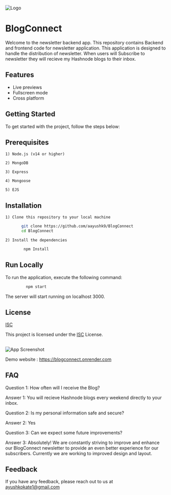 
![Logo](https://th.bing.com/th/id/OIP.VO3VBxG_3jAKrKu7zHjshwHaCG?w=343&h=99&c=7&r=0&o=5&dpr=1.3&pid=1.7)


# BlogConnect

Welcome to the newsletter backend app. This repository contains Backend and frontend code for newsletter application. This application is designed to handle the distribution of newsletter.
When users will Subscribe to newsletter they will recieve my Hashnode blogs to their inbox.


## Features

- Live previews
- Fullscreen mode
- Cross platform


## Getting Started

 To get started with the project, follow the steps below:
## Prerequisites

    1) Node.js (v14 or higher)

    2) MongoDB

    3) Express

    4) Mongoose

    5) EJS


## Installation

    1) Clone this repository to your local machine

```bash
       git clone https://github.com/aayushk9/BlogConnect
       cd BlogConnect
```
    2) Install the dependencies

```bash
        npm Install
 ```


    
## Run Locally

To run the application, execute the following command:


```bash
         npm start
```

The server will start running on localhost 3000.
## License

[ISC](https://fossa.com/blog/open-source-software-licenses-101-isc-license/)

This project is licensed under the [ISC](https://fossa.com/blog/open-source-software-licenses-101-isc-license/) License.




## 

![App Screenshot](https://t4.ftcdn.net/jpg/01/52/40/77/240_F_152407752_7AnelPYDABZ9XY7qbGFJY6ggueUkpslm.jpg)

Demo website : https://blogconnect.onrender.com

## FAQ

Question 1: How often will I receive the Blog?

Answer 1: You will recieve Hashnode blogs every weekend directly to your inbox.


Question 2: Is my personal information safe and secure?

Answer 2: Yes


Question 3: Can we expect some future improvements?

Answer 3: Absolutely! We are constantly striving to improve and enhance our BlogConnect newsletter to provide an even better experience for our subscribers. Currently we are working to improved design and layout.


## Feedback

If you have any feedback, please reach out to us at ayushkokate1@gmail.com



